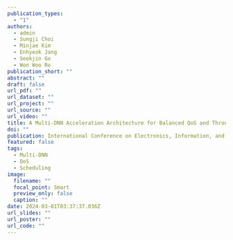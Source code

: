 ```yaml
---
publication_types:
  - "1"
authors:
  - admin
  - Sungji Choi
  - Minjae Kim
  - Enhyeok Jang
  - Seokjin Go
  - Won Woo Ro
publication_short: ""
abstract: ""
draft: false
url_pdf: ""
url_dataset: ""
url_project: ""
url_source: ""
url_video: ""
title: A Multi-DNN Acceleration Architecture for Balanced QoS and Throughput
doi: ""
publication: International Conference on Electronics, Information, and Communication (ICEIC)
featured: false
tags:
  - Multi-DNN
  - QoS
  - Scheduling
image:
  filename: ""
  focal_point: Smart
  preview_only: false
  caption: ""
date: 2024-03-01T03:37:37.036Z
url_slides: ""
url_poster: ""
url_code: ""
---
```

